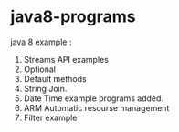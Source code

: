 # java8-programs

java 8 example :
1. Streams API examples
2. Optional 
3. Default methods
4. String Join.
5. Date Time example programs added.
6. ARM Automatic resourse management
7. Filter example
